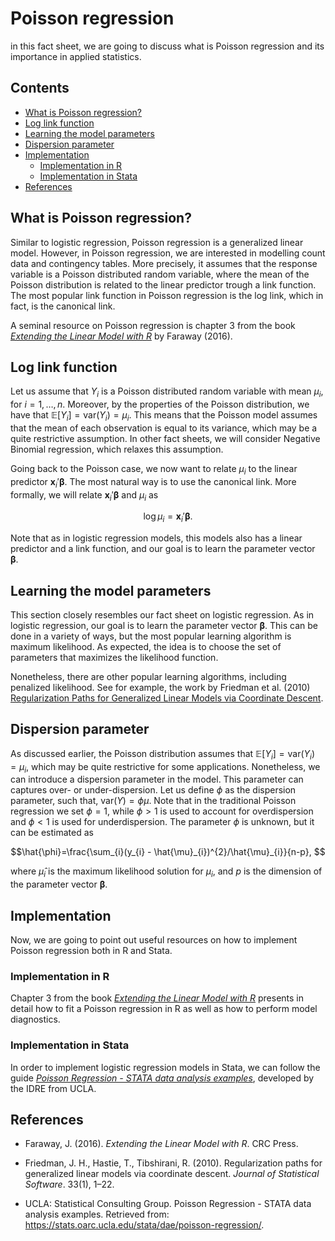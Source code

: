 # Poisson regression

in this fact sheet, we are going to discuss what is Poisson regression and its importance in applied statistics.

## Contents

- [What is Poisson regression?](#what_is_Pois_reg)
- [Log link function](#log_link_pois)
- [Learning the model parameters](#pois_estimation)
- [Dispersion parameter](#pois_Dispersion)
- [Implementation](#pois_implementation)
    - [Implementation in R](#pois_in_r)
    - [Implementation in Stata](#pois_in_stata)
- [References](#pois_ref)

## <a class=anchor id=what_is_Pois_reg></a> What is Poisson regression?

Similar to logistic regression, Poisson regression is a generalized linear model. However, in Poisson regression, we are interested in modelling count data and contingency tables. More precisely, it assumes that the response variable is a Poisson distributed random variable, where the mean of the Poisson distribution is related to the linear predictor trough a link function. The most popular link function in Poisson regression is the log link, which in fact, is the canonical link. 

A seminal resource on Poisson regression is chapter 3 from the book [*Extending the Linear Model with R*](https://www.taylorfrancis.com/books/mono/10.1201/9781315382722/extending-linear-model-julian-faraway) by Faraway (2016).

## <a class=anchor id=log_link_pois></a> Log link function

Let us assume that $Y_{i}$ is a Poisson distributed random variable with mean $\mu_{i}$, for $i=1,\dots,\,n$. Moreover, by the properties of the Poisson distribution, we have that $\mathbb{E}[Y_{i}] = \text{var}(Y_{i}) = \mu_{i}$. This means that the Poisson model assumes that the mean of each observation is equal to its variance, which may be a quite restrictive assumption. In other fact sheets, we will consider Negative Binomial regression, which relaxes this assumption.

Going back to the Poisson case, we now want to relate $\mu_{i}$ to the linear predictor $\mathbf{x}_{i}'\boldsymbol{\beta}$. The most natural way is to use the canonical link. More formally, we will relate $\mathbf{x}_{i}'\boldsymbol{\beta}$ and $\mu_{i}$ as

$$\log{\mu_{i}} =\mathbf{x}_{i}'\boldsymbol{\beta}. $$

Note that as in logistic regression models, this models also has a linear predictor and a link function, and our goal is to learn the parameter vector $\boldsymbol{\beta}$. 

## <a class=anchor id=pois_estimation></a> Learning the model parameters

This section closely resembles our fact sheet on logistic regression. As in logistic regression, our goal is to learn the parameter vector $\boldsymbol{\beta}$. This can be done in a variety of ways, but the most popular learning algorithm is maximum likelihood. As expected, the idea is to choose the set of parameters that maximizes the likelihood function.

Nonetheless, there are other popular learning algorithms, including penalized likelihood. See for example, the work by Friedman et al. (2010) [Regularization Paths for Generalized Linear Models via Coordinate Descent](https://doi.org/10.18637/jss.v033.i01).

## <a class=anchor id=pois_Dispersion></a> Dispersion parameter

As discussed earlier, the Poisson distribution assumes that $\mathbb{E}[Y_{i}] = \text{var}(Y_{i}) = \mu_{i}$, which may be quite restrictive for some applications. Nonetheless, we can introduce a dispersion parameter in the model. This parameter can captures over- or under-dispersion. Let us define $\phi$ as the dispersion parameter, such that, $\text{var}(Y) = \phi\mu$. Note that in the traditional Poisson regression we set $\phi=1$, while $\phi>1$ is used to account for overdispersion and $\phi<1$ is used for underdispersion. The parameter $\phi$ is unknown, but it can be estimated as 

$$\hat{\phi}=\frac{\sum_{i}(y_{i} - \hat{\mu}_{i})^{2}/\hat{\mu}_{i}}{n-p}, $$

where $\hat{\mu}_{i}$ is the maximum likelihood solution for $\mu_{i}$, and $p$ is the dimension of the parameter vector $\boldsymbol{\beta}$.

## <a class=anchor id=pois_implementation></a> Implementation

Now, we are going to point out useful resources on how to implement Poisson regression both in R and Stata.

### <a class=anchor id=pois_in_r></a> Implementation in R

Chapter 3 from the book [*Extending the Linear Model with R*](https://www.taylorfrancis.com/books/mono/10.1201/9781315382722/extending-linear-model-julian-faraway) presents in detail how to fit a Poisson regression in R as well as how to perform model diagnostics.

### <a class=anchor id=pois_in_stata></a> Implementation in Stata

In order to implement logistic regression models in Stata, we can follow the guide [*Poisson Regression - STATA data analysis examples*](https://stats.oarc.ucla.edu/stata/dae/poisson-regression/), developed by the IDRE from UCLA. 

## <a class=anchor id=pois_ref></a> References

+ Faraway, J. (2016). *Extending the Linear Model with R*. CRC Press.

+ Friedman, J. H., Hastie, T., Tibshirani, R. (2010). Regularization paths for generalized linear models via coordinate descent. *Journal of Statistical Software*. 33(1), 1–22.

* UCLA: Statistical Consulting Group. Poisson Regression - STATA data analysis examples. Retrieved from: https://stats.oarc.ucla.edu/stata/dae/poisson-regression/.
